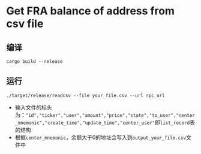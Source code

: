 # Get FRA balance of address from csv file

## 编译
```
cargo build --release
```

## 运行
```
./target/release/readcsv --file your_file.csv --url rpc_url
```
* 输入文件的标头为：`"id","ticker","user","amount","price","state","to_user","center_mnemonic","create_time","update_time","center_user"`即`list_record`表的结构
* 根据`center_mnemonic`，余额大于0的地址会写入到`output_your_file.csv`文件中


